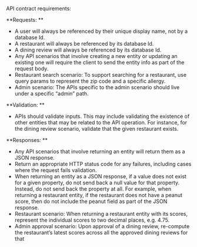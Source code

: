 API contract requirements:

**Requests:
**
* A user will always be referenced by their unique display name, not by a database Id.
* A restaurant will always be referenced by its database Id.
* A dining review will always be referenced by its database Id.
* Any API scenarios that involve creating a new entity or updating an existing one will require the client to send the entity info as part of the request body.
* Restaurant search scenario: To support searching for a restaurant, use query params to represent the zip code and a specific allergy.
* Admin scenario: The APIs specific to the admin scenario should live under a specific “admin” path.

**Validation:
**
* APIs should validate inputs. This may include validating the existence of other entities that may be related to the API operation. For instance, for the dining review scenario, validate that the given restaurant exists.

**Responses:
**
* Any API scenarios that involve returning an entity will return them as a JSON response.
* Return an appropriate HTTP status code for any failures, including cases where the request fails validation.
* When returning an entity as a JSON response, if a value does not exist for a given property, do not send back a null value for that property. Instead, do not send back the property at all. For example, when returning a restaurant entity, if the restaurant does not have a peanut score, then do not include the peanut field as part of the JSON response.
* Restaurant scenario: When returning a restaurant entity with its scores, represent the individual scores to two decimal places, e.g. 4.75.
* Admin approval scenario: Upon approval of a dining review, re-compute the restaurant’s latest scores across all the approved dining reviews for that

